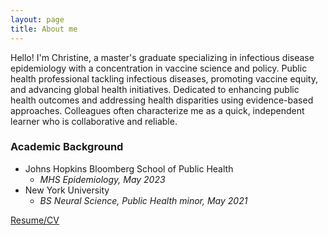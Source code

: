 ```yaml
---
layout: page
title: About me
---
```


Hello! I'm Christine, a master's graduate specializing in infectious disease epidemiology with a concentration in vaccine science and policy. Public health professional tackling infectious diseases, promoting vaccine equity, and advancing global health initiatives. Dedicated to enhancing public health outcomes and addressing health disparities using evidence-based approaches. Colleagues often characterize me as a quick, independent learner who is collaborative and reliable. 

### Academic Background
- Johns Hopkins Bloomberg School of Public Health
    - *MHS Epidemiology, May 2023*
- New York University
    - *BS Neural Science, Public Health minor, May 2021*
 
[Resume/CV](Christine_Chyu_Resume_2-28-24.pdf)
